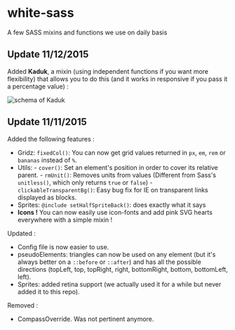 white-sass
==========

A few SASS mixins and functions we use on daily basis

## Update 11/12/2015

Added **Kaduk**, a mixin (using independent functions if you want more flexibility) that allows you to do this (and it works in responsive if you pass it a percentage value) :

![schema of Kaduk ](https://raw.githubusercontent.com/whiteCube/white-sass/master/kaduk.png)

## Update 11/11/2015

Added the following features :

- Gridz: `fixedCol()`: You can now get grid values returned in `px`, `em`, `rem` or `bananas` instead of `%`.
- Utils:
      - `cover()`: Set an element's position in order to cover its relative parent.
      - `rmUnit()`: Removes units from values (Different from Sass's `unitless()`, which only returns `true` or `false`)
      - `clickableTransparentBg()`: Easy bug fix for IE on transparent links displayed as blocks.
- Sprites: `@include setHalfSpriteBack()`: does exactly what it says
- **Icons !** You can now easily use icon-fonts and add pink SVG hearts everywhere with a simple mixin !


Updated :

- Config file is now easier to use.
- pseudoElements: triangles can now be used on any element (but it's always better on a `::before` or `::after`) and has all the possible directions (topLeft, top, topRight, right, bottomRight, bottom, bottomLeft, left).
- Sprites: added retina support (we actually used it for a while but never added it to this repo).

Removed :

- CompassOverride. Was not pertinent anymore.
